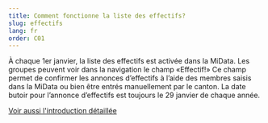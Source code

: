 ```yaml
---
title: Comment fonctionne la liste des effectifs?
slug: effectifs
lang: fr
order: C01
---
```


À chaque 1er janvier, la liste des effectifs est activée dans la MiData. Les groupes peuvent voir dans la navigation le champ «Effectif!» Ce champ permet de confirmer les annonces d’effectifs à l’aide des membres saisis dans la MiData ou bien être entrés manuellement par le canton. La date butoir pour l’annonce d’effectifs est toujours le 29 janvier de chaque année.

[Voir aussi l'introduction détaillée](https://pfadi.swiss/fr/publications-telechargements/downloads/detail/215/midata-feuille-dinformation-liste-des-effectifs/)
